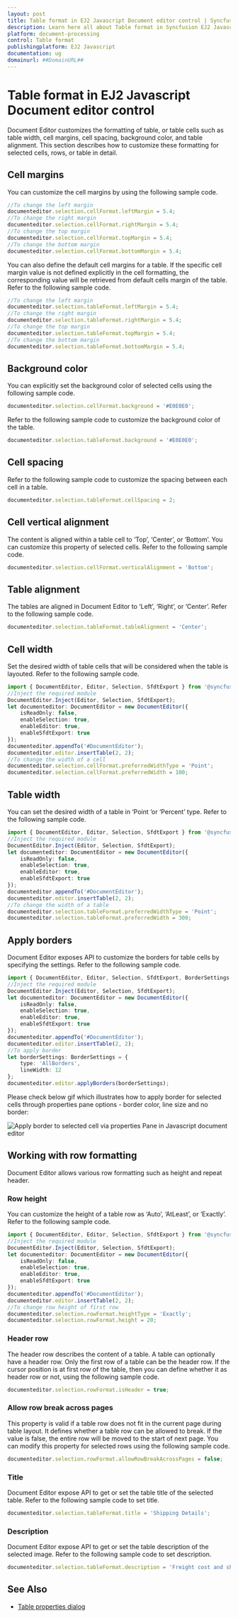 ```yaml
---
layout: post
title: Table format in EJ2 Javascript Document editor control | Syncfusion
description: Learn here all about Table format in Syncfusion EJ2 Javascript Document editor control of Syncfusion Essential JS 2 and more.
platform: document-processing
control: Table format 
publishingplatform: EJ2 Javascript
documentation: ug
domainurl: ##DomainURL##
---
```


# Table format in EJ2 Javascript Document editor control

Document Editor customizes the formatting of table, or table cells such as table width, cell margins, cell spacing, background color, and table alignment. This section describes how to customize these formatting for selected cells, rows, or table in detail.

## Cell margins

You can customize the cell margins by using the following sample code.

```ts
//To change the left margin
documenteditor.selection.cellFormat.leftMargin = 5.4;
//To change the right margin
documenteditor.selection.cellFormat.rightMargin = 5.4;
//To change the top margin
documenteditor.selection.cellFormat.topMargin = 5.4;
//To change the bottom margin
documenteditor.selection.cellFormat.bottomMargin = 5.4;
```

You can also define the default cell margins for a table. If the specific cell margin value is not defined explicitly in the cell formatting, the corresponding value will be retrieved from default cells margin of the table. Refer to the following sample code.

```ts
//To change the left margin
documenteditor.selection.tableFormat.leftMargin = 5.4;
//To change the right margin
documenteditor.selection.tableFormat.rightMargin = 5.4;
//To change the top margin
documenteditor.selection.tableFormat.topMargin = 5.4;
//To change the bottom margin
documenteditor.selection.tableFormat.bottomMargin = 5.4;
```

## Background color

You can explicitly set the background color of selected cells using the following sample code.

```ts
documenteditor.selection.cellFormat.background = '#E0E0E0';
```

Refer to the following sample code to customize the background color of the table.

```ts
documenteditor.selection.tableFormat.background = '#E0E0E0';
```

## Cell spacing

Refer to the following sample code to customize the spacing between each cell in a table.

```ts
documenteditor.selection.tableFormat.cellSpacing = 2;
```

## Cell vertical alignment

The content is aligned within a table cell to ‘Top’, ‘Center’, or ‘Bottom’. You can customize this property of selected cells. Refer to the following sample code.

```ts
documenteditor.selection.cellFormat.verticalAlignment = 'Bottom';
```

## Table alignment

The tables are aligned in Document Editor to ‘Left’, ‘Right’, or ‘Center’. Refer to the following sample code.

```ts
documenteditor.selection.tableFormat.tableAlignment = 'Center';
```

## Cell width

Set the desired width of table cells that will be considered when the table is layouted. Refer to the following sample code.

```ts
import { DocumentEditor, Editor, Selection, SfdtExport } from '@syncfusion/ej2-documenteditor';
//Inject the required module
DocumentEditor.Inject(Editor, Selection, SfdtExport);
let documenteditor: DocumentEditor = new DocumentEditor({
    isReadOnly: false,
    enableSelection: true,
    enableEditor: true,
    enableSfdtExport: true
});
documenteditor.appendTo('#DocumentEditor');
documenteditor.editor.insertTable(2, 2);
//To change the width of a cell
documenteditor.selection.cellFormat.preferredWidthType = 'Point';
documenteditor.selection.cellFormat.preferredWidth = 100;
```

## Table width

You can set the desired width of a table in ‘Point ‘or ‘Percent’ type. Refer to the following sample code.

```ts
import { DocumentEditor, Editor, Selection, SfdtExport } from '@syncfusion/ej2-documenteditor';
//Inject the required module
DocumentEditor.Inject(Editor, Selection, SfdtExport);
let documenteditor: DocumentEditor = new DocumentEditor({
    isReadOnly: false,
    enableSelection: true,
    enableEditor: true,
    enableSfdtExport: true
});
documenteditor.appendTo('#DocumentEditor');
documenteditor.editor.insertTable(2, 2);
//To change the width of a table
documenteditor.selection.tableFormat.preferredWidthType = 'Point';
documenteditor.selection.tableFormat.preferredWidth = 300;
```

## Apply borders

Document Editor exposes API to customize the borders for table cells by specifying the settings. Refer to the following sample code.

```ts
import { DocumentEditor, Editor, Selection, SfdtExport, BorderSettings } from '@syncfusion/ej2-documenteditor';
//Inject the required module
DocumentEditor.Inject(Editor, Selection, SfdtExport);
let documenteditor: DocumentEditor = new DocumentEditor({
    isReadOnly: false,
    enableSelection: true,
    enableEditor: true,
    enableSfdtExport: true
});
documenteditor.appendTo('#DocumentEditor');
documenteditor.editor.insertTable(2, 2);
//To apply border
let borderSettings: BorderSettings = {
    type: 'AllBorders',
    lineWidth: 12
};
documenteditor.editor.applyBorders(borderSettings);
```

Please check below gif which illustrates how to apply border for selected cells through properties pane options - border color, line size and no border:

![Apply border to selected cell via properties Pane in Javascript document editor](images/ApplyBorderToSelectedCell_viaPropertiesPane.gif)

## Working with row formatting

Document Editor allows various row formatting such as height and repeat header.

### Row height

You can customize the height of a table row as ‘Auto’, ‘AtLeast’, or ‘Exactly’. Refer to the following sample code.

```ts
import { DocumentEditor, Editor, Selection, SfdtExport } from '@syncfusion/ej2-documenteditor';
//Inject the required module
DocumentEditor.Inject(Editor, Selection, SfdtExport);
let documenteditor: DocumentEditor = new DocumentEditor({
    isReadOnly: false,
    enableSelection: true,
    enableEditor: true,
    enableSfdtExport: true
});
documenteditor.appendTo('#DocumentEditor');
documenteditor.editor.insertTable(2, 2);
//To change row height of first row
documenteditor.selection.rowFormat.heightType = 'Exactly';
documenteditor.selection.rowFormat.height = 20;
```

### Header row

The header row describes the content of a table. A table can optionally have a header row. Only the first row of a table can be the header row. If the cursor position is at first row of the table, then you can define whether it as header row or not, using the following sample code.

```ts
documenteditor.selection.rowFormat.isHeader = true;
```

### Allow row break across pages

This property is valid if a table row does not fit in the current page during table layout. It defines whether a table row can be allowed to break. If the value is false, the entire row will be moved to the start of next page. You can modify this property for selected rows using the following sample code.

```ts
documenteditor.selection.rowFormat.allowRowBreakAcrossPages = false;
```

### Title

Document Editor expose API to get or set the table title of the selected table. Refer to the following sample code to set title.

```ts
documenteditor.selection.tableFormat.title = 'Shipping Details';
```

### Description

Document Editor expose API to get or set the table description of the selected image. Refer to the following sample code to set description.

```ts
documenteditor.selection.tableFormat.description = 'Freight cost and shipping details';
```

## See Also

* [Table properties dialog](./dialog#table-properties-dialog)
